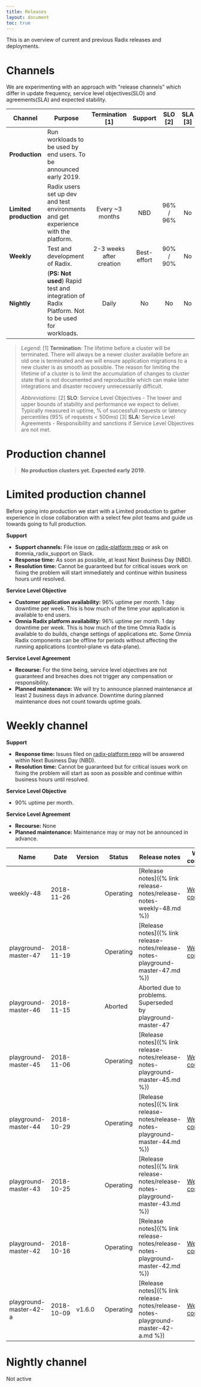 ```yaml
---
title: Releases
layout: document
toc: true
---
```


This is an overview of current and previous Radix releases and deployments.

# Channels
We are experimenting with an approach with "release channels" which differ in update frequency, service level objectives(SLO) and agreements(SLA) and expected stability.

|    Channel     |                                           Purpose                                                  |        Termination [1]   |   Support    |     SLO [2]   |    SLA [3]    |
|----------------|----------------------------------------------------------------------------------------------------|:------------------------:|:------------:|:-------------:|:-------------:|
| **Production** | Run workloads to be used by end users.  To be announced early 2019.                                |                          |              |               |               |
| **Limited production** | Radix users set up dev and test environments and get experience with the platform.         |     Every ~3 months      |     NBD      |   96% / 96%   |      No       |
| **Weekly**     | Test and development of Radix.                                                                     | 2-3 weeks after creation | Best-effort  |   90% / 90%   |      No       |
| **Nightly**    | (**PS: Not used**) Rapid test and integration of Radix Platform. Not to be used for workloads.     |           Daily          |      No      |       No      |      No       |

> _Legend_:
> [1] **Termination**: The lifetime before a cluster will be terminated. There will always be a newer cluster available before an old one is terminated and we will ensure application migrations to a new cluster is as smooth as possible. The reason for limiting the lifetime of a cluster is to limit the accumulation of changes to cluster state that is not documented and reproducible which can make later integrations and disaster recovery unnecessarily difficult.
> 
> _Abbreviations_: 
> [2] **SLO**: Service Level Objectives - The lower and upper bounds of stability and performance we expect to deliver. Typically measured in uptime, % of successfull requests or latency percentiles (95% of requests < 500ms) 
> [3] **SLA:** Service Level Agreements - Responsibility and sanctions if Service Level Objectives are not met.

# Production channel

> **No production clusters yet. Expected early 2019.**

# Limited production channel

Before going into production we start with a Limited production to gather experience in close collaboration with a select few pilot teams and guide us towards going to full production.

**Support**
  * **Support channels:** File issue on [radix-platform repo](https://github.com/statoil/radix-platform/issues) or ask on #omnia_radix_support on Slack.
  * **Response time:** As soon as possible, at least Next Business Day (NBD).
  * **Resolution time:** Cannot be guaranteed but for critical issues work on fixing the problem will start immediately and continue within business hours until resolved.

**Service Level Objective**
  * **Customer application availability:** 96% uptime per month. 1 day downtime per week. This is how much of the time your application is available to end users.
  * **Omnia Radix platform availability:** 96% uptime per month. 1 day downtime per week. This is how much of the time Omnia Radix is available to do builds, change settings of applications etc. Some Omnia Radix components can be offline for periods without affecting the running applications (control-plane vs data-plane).

**Service Level Agreement**
  * **Recourse:** For the time being, service level objectives are not guaranteed and breaches does not trigger any compensation or responsibility.
  * **Planned maintenance:** We will try to announce planned maintenance at least 2 business days in advance. Downtime during planned maintenance does not count towards uptime goals.

# Weekly channel

**Support**
  * **Response time:** Issues filed on [radix-platform repo](https://github.com/statoil/radix-platform/issues) will be answered within Next Business Day (NBD).
  * **Resolution time:** Cannot be guaranteed but for critical issues work on fixing the problem will start as soon as possible and continue within business hours until resolved.

**Service Level Objective**
  * 90% uptime per month.
  
**Service Level Agreement**
  * **Recourse:** None
  * **Planned maintenance:** Maintenance may or may not be announced in advance.


|           Name         |    Date    | Version |   Status   |                               Release notes                               |            Web console              |
|------------------------|------------|---------|------------|---------------------------------------------------------------------------|-------------------------------------|
| weekly-48              | 2018-11-26 |         | Operating  | [Release notes]({% link release-notes/release-notes-weekly-48.md %}) | [Web console](https://web-radix-web-console-prod.weekly-48.dev.radix.equinor.com)   |
| playground-master-47   | 2018-11-19 |         | Operating  | [Release notes]({% link release-notes/release-notes-playground-master-47.md %}) | [Web console](https://web-radix-web-console-prod.playground-master-47.dev.radix.equinor.com)   |
| playground-master-46   | 2018-11-15 |         | Aborted    | Aborted due to problems. Superseded by playground-master-47               |     |
| playground-master-45   | 2018-11-06 |   | Operating  | [Release notes]({% link release-notes/release-notes-playground-master-45.md %}) | [Web console](https://web-radix-web-console-prod.playground-master-45.dev.radix.equinor.com)   |
| playground-master-44   | 2018-10-29 |   | Operating  | [Release notes]({% link release-notes/release-notes-playground-master-44.md %}) | [Web console](https://web-radix-web-console-prod.playground-master-44.dev.radix.equinor.com)   |
| playground-master-43   | 2018-10-25 |   | Operating  | [Release notes]({% link release-notes/release-notes-playground-master-43.md %}) | [Web console](https://web-radix-web-console-prod.playground-master-43.dev.radix.equinor.com)   |
| playground-master-42   | 2018-10-16 |   | Operating  | [Release notes]({% link release-notes/release-notes-playground-master-42.md %}) | [Web console](https://web-radix-web-console-prod.playground-master-42.dev.radix.equinor.com)   |
| playground-master-42-a | 2018-10-09 | v1.6.0  | Operating  | [Release notes]({% link release-notes/release-notes-playground-master-42-a.md %}) | [Web console](https://web-radix-web-console-prod.playground-master-41-a.dev.radix.equinor.com)                 |


# Nightly channel

Not active
